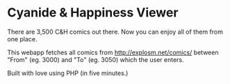Cyanide & Happiness Viewer
==========================

There are 3,500 C&H comics out there. Now you can enjoy all of them from one place.

This webapp fetches all comics from http://explosm.net/comics/ between "From" (eg. 3000) and "To" (eg. 3050) which the user enters.

Built with love using PHP (in five minutes.)
